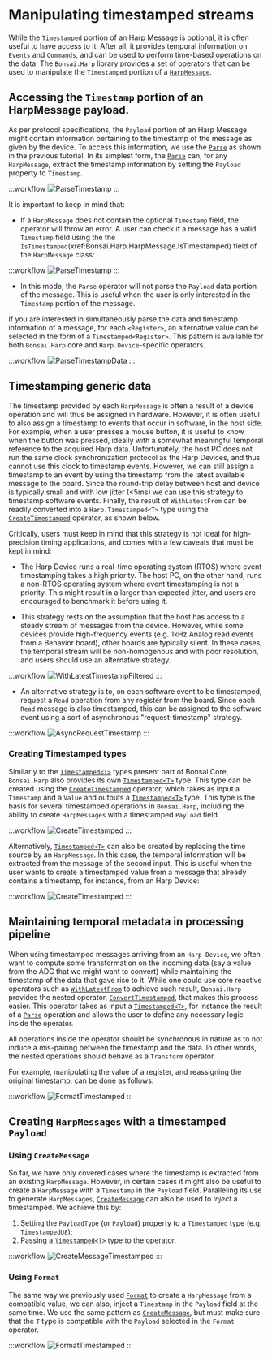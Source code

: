 # Manipulating timestamped streams

While the `Timestamped` portion of an Harp Message is optional, it is often useful to have access to it. After all, it provides temporal information on `Events` and `Commands`, and can be used to perform time-based operations on the data. The `Bonsai.Harp` library provides a set of operators that can be used to manipulate the `Timestamped` portion of a [`HarpMessage`](xref:Bonsai.Harp.HarpMessage).

## Accessing the `Timestamp` portion of an HarpMessage payload.

As per protocol specifications, the `Payload` portion of an Harp Message might contain information pertaining to the timestamp of the message as given by the device. To access this information, we use the [`Parse`](xref:Bonsai.Harp.Parse) as shown in the previous tutorial. In its simplest form, the [`Parse`](xref:Bonsai.Harp.Parse) can, for any `HarpMessage`, extract the timestamp information by setting the `Payload` property to `Timestamp`.

:::workflow
![ParseTimestamp](~/workflows/parse-timestamp.bonsai)
:::

It is important to keep in mind that:

- If a `HarpMessage` does not contain the optional `Timestamp` field, the operator will throw an error. A user can check if a message has a valid `Timestamp` field using the the `IsTimestamped`(xref:Bonsai.Harp.HarpMessage.IsTimestamped) field of the `HarpMessage` class:

:::workflow
![ParseTimestamp](~/workflows/filter-timestamped.bonsai)
:::

- In this mode, the `Parse` operator will not parse the `Payload` data portion of the message. This is useful when the user is only interested in the `Timestamp` portion of the message.

If you are interested in simultaneously parse the data and timestamp information of a message, for each `<Register>`, an alternative value can be selected in the form of a `Timestamped<Register>`. This pattern is available for both `Bonsai.Harp` core and `Harp.Device`-specific operators.

:::workflow
![ParseTimestampData](~/workflows/parse-timestamp-data.bonsai)
:::

## Timestamping generic data

The timestamp provided by each `HarpMessage` is often a result of a device operation and will thus be assigned in hardware. However, it is often useful to also assign a timestamp to events that occur in software, in the host side. For example, when a user presses a mouse button, it is useful to know when the button was pressed, ideally with a somewhat meaningful temporal reference to the acquired Harp data. Unfortunately, the host PC does not run the same clock synchronization protocol as the Harp Devices, and thus cannot use this clock to timestamp events. However, we can still assign a timestamp to an event by using the timestamp from the latest available message to the board. Since the round-trip delay between host and device is typically small and with low jitter (<5ms) we can use this strategy to timestamp software events. Finally, the result of `WithLatestFrom` can be readily converted into a `Harp.Timestamped<T>` type using the [`CreateTimestamped`](xref:Bonsai.Harp.CreateTimestamped) operator, as shown below.

Critically, users must keep in mind that this strategy is not ideal for high-precision timing applications, and comes with a few caveats that must be kept in mind:

- The Harp Device runs a real-time operating system (RTOS) where event timestamping takes a high priority. The host PC, on the other hand, runs a non-RTOS operating system where event timestamping is not a priority. This might result in a larger than expected jitter, and users are encouraged to benchmark it before using it.

- This strategy rests on the assumption that the host has access to a steady stream of messages from the device. However, while some devices provide high-frequency events (e.g. 1kHz Analog read events from a Behavior board), other boards are typically silent. In these cases, the temporal stream will be non-homogenous and with poor resolution, and users should use an alternative strategy.

:::workflow
![WithLatestTimestampFiltered](~/workflows/withlatest-timestamp-filtered.bonsai)
:::

- An alternative strategy is to, on each software event to be timestamped, request a `Read` operation from any register from the board. Since each `Read` message is also timestamped, this can be assigned to the software event using a sort of asynchronous "request-timestamp" strategy.

:::workflow
![AsyncRequestTimestamp](~/workflows/timestamp-async.bonsai)
:::

### Creating Timestamped<T> types

Similarly to the [`Timestamped<T>`](xref:System.Reactive.Timestamped) types present part of Bonsai Core, `Bonsai.Harp` also provides its own [`Timestamped<T>`](xref:Bonsai.Harp.Timestamped) type. This type can be created using the [`CreateTimestamped`](xref:Bonsai.Harp.CreateTimestamped) operator, which takes as input a `Timestamp` and a `Value` and outputs a [`Timestamped<T>`](xref:Bonsai.Harp.Timestamped) type. This type is the basis for several timestamped operations in `Bonsai.Harp`, including the ability to create `HarpMessages` with a timestamped `Payload` field.

:::workflow
![CreateTimestamped](~/workflows/create-timestamped.bonsai)
:::

Alternatively, [`Timestamped<T>`](xref:System.Reactive.Timestamped) can also be created by replacing the time source by an `HarpMessage`. In this case, the temporal information will be extracted from the message of the second input. This is useful when the user wants to create a timestamped value from a message that already contains a timestamp, for instance, from an Harp Device:

:::workflow
![CreateTimestamped](~/workflows/create-timestamped-from-message.bonsai)
:::

## Maintaining temporal metadata in processing pipeline

When using timestamped messages arriving from an `Harp Device`, we often want to compute some transformation on the incoming data (say a value from the ADC that we might want to convert) while maintaining the timestamp of the data that gave rise to it. While one could use core reactive operators such as [`WithLatestFrom`](xref:Bonsai.Reactive.WithLatestFrom) to achieve such result, `Bonsai.Harp` provides the nested operator, [`ConvertTimestamped`](xref:Bonsai.Harp.ConvertTimestamped),  that makes this process easier. This operator takes as input a [`Timestamped<T>`](xref:Bonsai.Harp.Timestamped), for instance the result of a [`Parse`](xref:Bonsai.Harp.Parse) operation and allows the user to define any necessary logic inside the operator.

All operations inside the operator should be synchronous in nature as to not induce a mis-pairing between the timestamp and the data. In other words, the nested operations should behave as a `Transform` operator.

For example, manipulating the value of a register, and reassigning the original timestamp, can be done as follows:

:::workflow
![FormatTimestamped](~/workflows/convert-timestamped.bonsai)
:::

## Creating `HarpMessages` with a timestamped `Payload`

### Using `CreateMessage`

So far, we have only covered cases where the timestamp is extracted from an existing `HarpMessage`. However, in certain cases it might also be useful to create a `HarpMessage` with a `Timestamp` in the `Payload` field. Paralleling its use to generate `HarpMessages`, [`CreateMessage`](xref:Bonsai.Harp.CreateMessage) can also be used to *inject* a timestamped. We achieve this by:

1. Setting the `PayloadType` (or `Payload`) property to a `Timestamped` type (e.g. `TimestampedU8`);
2. Passing a [`Timestamped<T>`](xref:Bonsai.Harp.Timestamped) type to the operator.

:::workflow
![CreateMessageTimestamped](~/workflows/create-message-timestamped.bonsai)
:::

### Using `Format`

The same way we previously used [`Format`](xref:Bonsai.Harp.Format) to create a `HarpMessage` from a compatible value, we can also, inject a `Timestamp` in the `Payload` field at the same time. We use the same pattern as [`CreateMessage`](xref:Bonsai.Harp.CreateMessage), but must make sure that the `T` type is compatible with the `Payload` selected in the `Format` operator.

:::workflow
![FormatTimestamped](~/workflows/format-timestamped.bonsai)
:::

